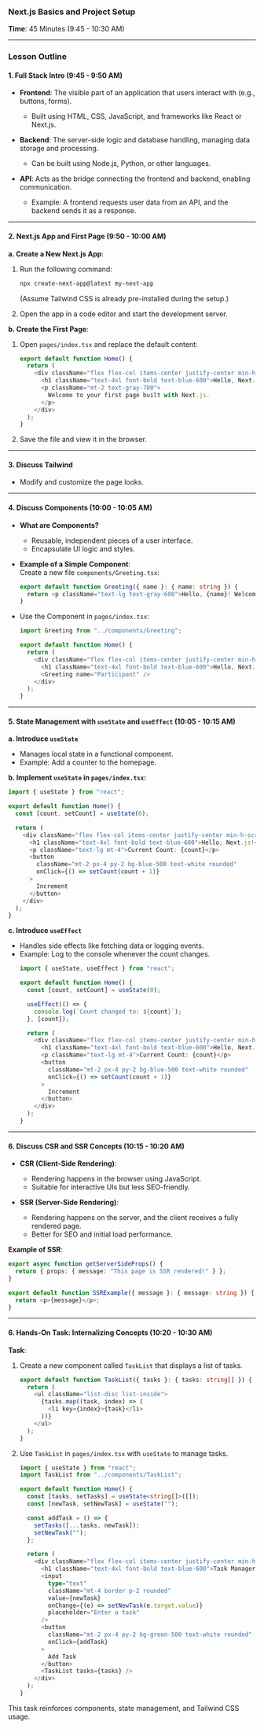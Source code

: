 ### **Next.js Basics and Project Setup**  
**Time**: 45 Minutes (9:45 - 10:30 AM)  

---

### **Lesson Outline**  

#### **1. Full Stack Intro (9:45 - 9:50 AM)**  
- **Frontend**: The visible part of an application that users interact with (e.g., buttons, forms).  
  - Built using HTML, CSS, JavaScript, and frameworks like React or Next.js.  

- **Backend**: The server-side logic and database handling, managing data storage and processing.  
  - Can be built using Node.js, Python, or other languages.  

- **API**: Acts as the bridge connecting the frontend and backend, enabling communication.  
  - Example: A frontend requests user data from an API, and the backend sends it as a response.  

---

#### **2. Next.js App and First Page (9:50 - 10:00 AM)**  

**a. Create a New Next.js App**:  
1. Run the following command:  
   ```bash
   npx create-next-app@latest my-next-app
   ```  
   (Assume Tailwind CSS is already pre-installed during the setup.)

2. Open the app in a code editor and start the development server.  

**b. Create the First Page**:  
1. Open `pages/index.tsx` and replace the default content:  
   ```typescript
   export default function Home() {
     return (
       <div className="flex flex-col items-center justify-center min-h-screen bg-gray-100">
         <h1 className="text-4xl font-bold text-blue-600">Hello, Next.js!</h1>
         <p className="mt-2 text-gray-700">
           Welcome to your first page built with Next.js.
         </p>
       </div>
     );
   }
   ```  
2. Save the file and view it in the browser.  

---

#### **3. Discuss Tailwind**  
- Modify and customize the page looks.

---

#### **4. Discuss Components (10:00 - 10:05 AM)**  
- **What are Components?**  
  - Reusable, independent pieces of a user interface.  
  - Encapsulate UI logic and styles.  

- **Example of a Simple Component**:  
  Create a new file `components/Greeting.tsx`:  
  ```typescript
  export default function Greeting({ name }: { name: string }) {
    return <p className="text-lg text-gray-600">Hello, {name}! Welcome to Next.js.</p>;
  }
  ```  

- Use the Component in `pages/index.tsx`:  
  ```typescript
  import Greeting from "../components/Greeting";

  export default function Home() {
    return (
      <div className="flex flex-col items-center justify-center min-h-screen bg-gray-100">
        <h1 className="text-4xl font-bold text-blue-600">Hello, Next.js!</h1>
        <Greeting name="Participant" />
      </div>
    );
  }
  ```

---

#### **5. State Management with `useState` and `useEffect` (10:05 - 10:15 AM)**  

**a. Introduce `useState`**  
- Manages local state in a functional component.  
- Example: Add a counter to the homepage.  

**b. Implement `useState` in `pages/index.tsx`:**  
  ```typescript
  import { useState } from "react";

  export default function Home() {
    const [count, setCount] = useState(0);

    return (
      <div className="flex flex-col items-center justify-center min-h-screen bg-gray-100">
        <h1 className="text-4xl font-bold text-blue-600">Hello, Next.js!</h1>
        <p className="text-lg mt-4">Current Count: {count}</p>
        <button
          className="mt-2 px-4 py-2 bg-blue-500 text-white rounded"
          onClick={() => setCount(count + 1)}
        >
          Increment
        </button>
      </div>
    );
  }
  ```

**c. Introduce `useEffect`**  
- Handles side effects like fetching data or logging events.  
- Example: Log to the console whenever the count changes.  
  ```typescript
  import { useState, useEffect } from "react";

  export default function Home() {
    const [count, setCount] = useState(0);

    useEffect(() => {
      console.log(`Count changed to: ${count}`);
    }, [count]);

    return (
      <div className="flex flex-col items-center justify-center min-h-screen bg-gray-100">
        <h1 className="text-4xl font-bold text-blue-600">Hello, Next.js!</h1>
        <p className="text-lg mt-4">Current Count: {count}</p>
        <button
          className="mt-2 px-4 py-2 bg-blue-500 text-white rounded"
          onClick={() => setCount(count + 1)}
        >
          Increment
        </button>
      </div>
    );
  }
  ```

---

#### **6. Discuss CSR and SSR Concepts (10:15 - 10:20 AM)**  
- **CSR (Client-Side Rendering)**:  
  - Rendering happens in the browser using JavaScript.  
  - Suitable for interactive UIs but less SEO-friendly.  

- **SSR (Server-Side Rendering)**:  
  - Rendering happens on the server, and the client receives a fully rendered page.  
  - Better for SEO and initial load performance.  

**Example of SSR**:  
```typescript
export async function getServerSideProps() {
  return { props: { message: "This page is SSR rendered!" } };
}

export default function SSRExample({ message }: { message: string }) {
  return <p>{message}</p>;
}
```

---

#### **6. Hands-On Task: Internalizing Concepts (10:20 - 10:30 AM)**  

**Task**:  
1. Create a new component called `TaskList` that displays a list of tasks.  
   ```typescript
   export default function TaskList({ tasks }: { tasks: string[] }) {
     return (
       <ul className="list-disc list-inside">
         {tasks.map((task, index) => (
           <li key={index}>{task}</li>
         ))}
       </ul>
     );
   }
   ```  

2. Use `TaskList` in `pages/index.tsx` with `useState` to manage tasks.  
   ```typescript
   import { useState } from "react";
   import TaskList from "../components/TaskList";

   export default function Home() {
     const [tasks, setTasks] = useState<string[]>([]);
     const [newTask, setNewTask] = useState("");

     const addTask = () => {
       setTasks([...tasks, newTask]);
       setNewTask("");
     };

     return (
       <div className="flex flex-col items-center justify-center min-h-screen bg-gray-100">
         <h1 className="text-4xl font-bold text-blue-600">Task Manager</h1>
         <input
           type="text"
           className="mt-4 border p-2 rounded"
           value={newTask}
           onChange={(e) => setNewTask(e.target.value)}
           placeholder="Enter a task"
         />
         <button
           className="mt-2 px-4 py-2 bg-green-500 text-white rounded"
           onClick={addTask}
         >
           Add Task
         </button>
         <TaskList tasks={tasks} />
       </div>
     );
   }
   ```  

This task reinforces components, state management, and Tailwind CSS usage.